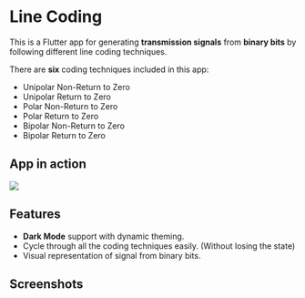 # Line Coding

This is a Flutter app for generating **transmission signals** from **binary bits** by following different line coding techniques. 

There are **six** coding techniques included in this app:

* Unipolar Non-Return to Zero 
* Unipolar Return to Zero
* Polar Non-Return to Zero
* Polar Return to Zero
* Bipolar Non-Return to Zero
* Bipolar Return to Zero

## App in action

<p align="left">
  <img src="https://github.com/sbis04/line_coding/blob/master/screenshots/line_coding.gif">
</p>

## Features

* **Dark Mode** support with dynamic theming.
* Cycle through all the coding techniques easily. (Without losing the state)
* Visual representation of signal from binary bits.

## Screenshots
